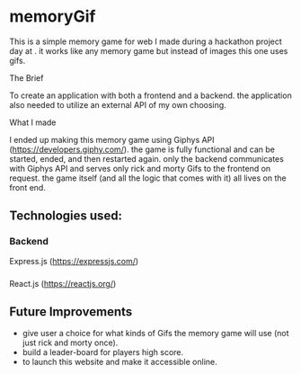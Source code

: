 # memoryGif

This is a simple memory game for web I made during a hackathon project day at </salt>.
it works like any memory game but instead of images this one uses gifs.

The Brief

To create an application with both a frontend and a backend.
the application also needed to utilize an external API of my own choosing.

What I made

I ended up making this memory game using Giphys API (https://developers.giphy.com/).
the game is fully functional and can be started, ended, and then restarted again.
only the backend communicates with Giphys API and serves only rick and morty Gifs to the frontend on request. the game itself (and all the logic that comes with it) all lives on the front end.

## Technologies used:

### Backend

Express.js
(https://expressjs.com/)

###

React.js
(https://reactjs.org/)

## Future Improvements

- give user a choice for what kinds of Gifs the memory game will use (not just rick and morty once).
- build a leader-board for players high score.
- to launch this website and make it accessible online.
